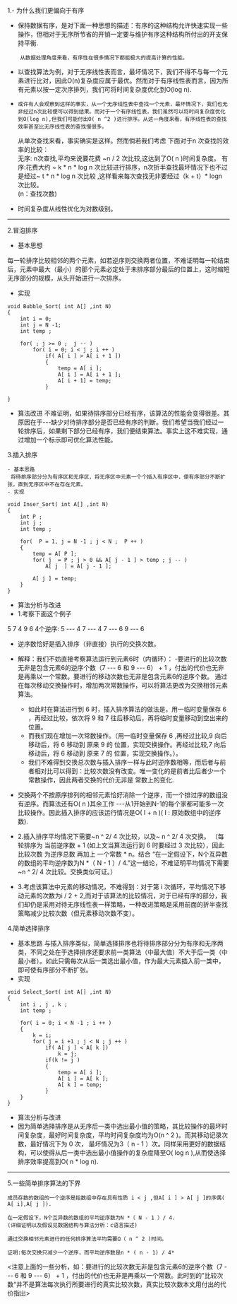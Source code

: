 ﻿ 1.- 为什么我们更偏向于有序


- 保持数据有序，是对下面一种思想的描述：有序的这种结构允许快速实现一些操作，但相对于无序所节省的开销一定要与维护有序这种结构所付出的开支保持平衡.

```
    从数据处理角度来看，有序性在很多情况下都能极大的提高计算的性能。
```
	
 - 以查找算法为例，对于无序线性表而言，最坏情况下，我们不得不与每一个元素进行比对，因此O(n)复杂度应属于最优。然而对于有序线性表而言，因为所有元素以按一定次序排列，我们可将时间复杂度优化到O(log n).
 -     或许有人会观察到这样的事实，从一个无序线性表中查找一个元素，最坏情况下，我们也无非经过n次比较便可以得到结果。而对于一个有序线性表，我们虽然可以将时间复杂度优化到O(log n),但我们可能付出O( n ^2 )进行排序。从这一角度来看，有序线性表的查找效率甚至比无序线性表的查找慢很多。
    从单次查找来看，事实确实是这样。然而倘若我们考虑 下面对于n 次查找的效率的比较：   
     无序: n次查找,平均来说要花费  ~n / 2 次比较,这达到了O( n )时间复杂度。
     有序:花费大约 ~ k * n *  log n 次比较进行排序，n次折半查找最坏情况下也不过是经过~ t * n *  log n 次比较 ,这样看来每次查找无非要经过（k + t）* logn 次比较。    
      (n：查找次数)
     
 -  时间复杂度从线性优化为对数级别。
 


----------


2.冒泡排序

 - 基本思想
 

  每一轮排序比较相邻的两个元素，如若逆序则交换两者位置，不难证明每一轮结束后，元素中最大（最小）的那个元素必定处于未排序部分最后的位置上，这时缩短无序部分的规模，从头开始进行一次排序。

 - 实现
```
void Bubble_Sort( int A[] ,int N)
{
    int i = 0;
	int j = N -1;
	int temp ;

	for( ; j >= 0 ;  j -- )
		for( i = 0; i < j ; i ++ )
			if( A[ i ] > A[ i + 1 ])
			{
				temp = A[ i ];
				A[ i ] = A[ i + 1 ];
				A[ i + 1] = temp;
			}

}
```

 - 算法改进
    不难证明，如果待排序部分已经有序，该算法的性能会变得很差。其原因在于---缺少对待排序部分是否已经有序的判断。我们希望当我们经过一轮排序后，如果剩下部分已经有序，我们便结束算法。事实上这不难实现，通过增加一个标示即可优化算法性能。

3.插入排序

    - 基本思路
     将待排序部分分为有序区和无序区，将无序区中元素一个个插入有序区中，使有序部分不断扩张，直到无序区中不在存在元素。
    - 实现
 
```
void Inser_Sort( int A[] ,int N)
{
    int P ;
	int j ;
	int temp ;

	for(  P = 1, j = N -1 ; j < N ;  P ++ )
	{	
		temp = A[ P ];
		for( j  = P ; j > 0 && A[ j - 1 ] > temp ; j -- )
			A[ j  ] = A[ j - 1 ];
	
		A[ j ] = temp;
	}
} 
```
 - 算法分析与改进
 - 1.考察下面这个例子

 5  7  4  9  6
 4个逆序:
 5 --- 4
 7 --- 4
 7 --- 6
 9 --- 6

 - 逆序数恰好是插入排序（非直接）执行的交换次数。
 
  - 解释：我们不妨直接考察算法运行到元素6时（内循环）：
    -要进行的比较次数无非是包含元素6的逆序个数（7 --- 6 和 9 --- 6） + 1 ，付出的代价也无非是再乘以一个常数。要进行的移动次数也无非是包含元素6的逆序个数。
    通过在每次移动交换操作时，增加两次常数操作，可以将算法更改为交换相邻元素算法。
     -   如此时在算法进行到 6 时，插入排序算法的做法是，用一临时变量保存 6 ，再经过比较，依次将 9 和 7 往后移动后，再将临时变量移动到空出来的位置。
     -   而我们现在增加一次常数操作。（用一临时变量保存 6 ,再经过比较,9 向后移动后，将 6 移动到 原来 9 的 位置，实现交换操作。再经过比较,7 向后移动后，将 6 移动到 原来 7 的 位置，实现交换操作。）。
     -   我们不难得到交换总次数与插入排序一样与此时逆序数相等，而后者与前者相对比可以得到：比较次数没有改变。唯一变化的是前者比后者少一个常数操作，因此两者交换的代价无非是 常数上的变化.
   - 交换两个不按原序排列的相邻元素恰好消除一个逆序，而一个排过序的数组没有逆序。而算法还有O( n )其余工作 ---从1开始到N-1的每个家都可能多一次比较操作。因此插入排序的应该运行情况是O( I + n )( I : 原始数组中的逆序数).

 - 2.插入排序平均情况下需要~n ^ 2/ 4 次比较，以及~ n ^ 2/ 4 次交换。
	（每轮排序为 当前逆序数 + 1 (如上文当算法运行到 6 时要经过 3 次比较），因此比较次数 为逆序总数 再加上 一个常数 * n。结合 “在一定假设下，N个互异数的数组的平均逆序数为N *（ N - 1 ）/ 4.”这一结论，不难证明平均情况下需要~n ^ 2/ 4 次比较。交换类似可证。）

 - 3.考虑该算法中元素的移动情况，不难得到：对于第 i 次循环，平均情况下移动元素的次数为i   / 2 + 2,而对于该算法的比较情况，对于已经有序的部分，我们却仍是采用对待无序线性表一样策略，一种改进策略是采用前面的折半查找策略减少比较次数（但元素移动次数不变）。



4.简单选择排序
 
  - 基本思路
     与插入排序类似，简单选择排序也将待排序部分分为有序和无序两类，不同之处在于选择排序还要求前一类算法（中最大值）不大于后一类（中最小者）。如此只需每次从后一类选出最小值，作为最大元素插入前一类中，即可使有序部分不断扩张。
  - 实现
```
void Select_Sort( int A[] ,int N)
{
    int i , j , k ;
	int temp ;

	for( i = 0; i < N -1 ; i ++ )
	{
		k = i;
		for( j = i +1 ; j < N ; j ++ )
			if( A[ j ] < A[ k ])
				k = j;
			if(k != j )
			{
				temp = A[ i ];
				A[ i ] = A[ k ];
				A[ k ] = temp;
			}
	}
}
```
 - 算法分析与改进
 -  因为简单选择排序是从无序后一类中选出最小值的策略，其比较操作的最坏时间复杂度，最好时间复杂度，平均时间复杂度均为O(n ^ 2 )。而其移动记录次数，最好情况下为 0 次， 最坏情况为3（ n  -  1 ）次。同样采用更好的数据结构，可以使得从后一类中选出最小值操作的复杂度降至O( log n ),从而使选择排序效率提高到O( n * log n).
 


----------
5.一些简单排序算法的下界

```
成员存数的数组的一个逆序是指数组中存在具有性质 i < j ,但A[ i ] > A[ j ]的序偶( A[ i],A[ j ]).
```

```
在一定假设下，N个互异数的数组的平均逆序数为N *（ N - 1 ）/ 4.
(详细证明以及假设见数据结构与算法分析：c语言描述)
```
```
通过交换相邻元素进行的任何排序算法平均需要Ω（ n ^ 2 )时间。

证明:每次交换只减少一个逆序，而平均逆序数是n * ( n - 1) / 4*
```

<注意上面的一些分析，如：要进行的比较次数无非是包含元素6的逆序个数（7 --- 6 和 9 --- 6） + 1 ，付出的代价也无非是再乘以一个常数。此时到的"比较次数“并不是算法每次执行所要进行的真实比较次数，真实比较次数本文用付出的代价指出>

